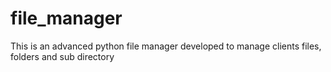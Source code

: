 # file_manager
This is an advanced python file manager developed to manage clients files, folders and sub directory
